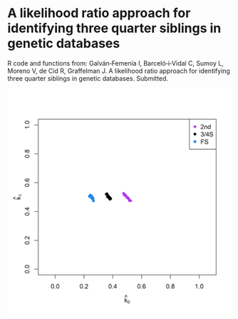 # A likelihood ratio approach for identifying three quarter siblings in genetic databases

R code and functions from: Galván‐Femenía I, Barceló‐i‐Vidal C, Sumoy L, Moreno V, de Cid R, Graffelman J. A likelihood ratio approach for identifying three quarter siblings in genetic databases. Submitted.

![alt text](https://github.com/ivangalvan/LR-3.4S/blob/master/plots/k0_k1_plot.png)


